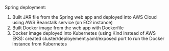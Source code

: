 Spring deployment:
1) Built JAR file from the Spring web app and deployed into AWS Cloud using AWS Beanstalk service (on EC2 instance)
2) Built Docker image from the web app with Dockerfile
3) Docker image deployed into Kubernetes (using Kind instead of AWS EKS): created cluster/deployement.yaml/exposed port to run the Docker instance from Kubernetes
